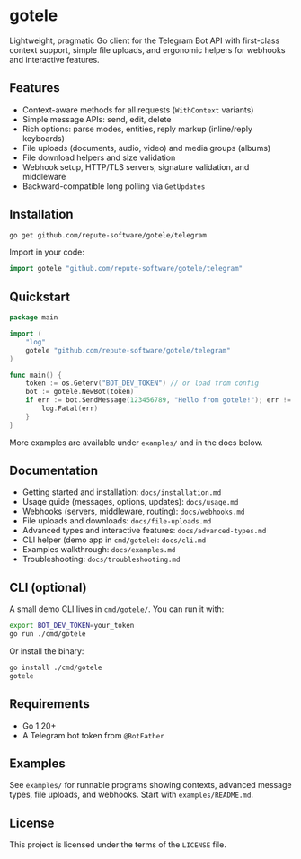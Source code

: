 # gotele

Lightweight, pragmatic Go client for the Telegram Bot API with first-class context support, simple file uploads, and ergonomic helpers for webhooks and interactive features.

## Features

- Context-aware methods for all requests (`WithContext` variants)
- Simple message APIs: send, edit, delete
- Rich options: parse modes, entities, reply markup (inline/reply keyboards)
- File uploads (documents, audio, video) and media groups (albums)
- File download helpers and size validation
- Webhook setup, HTTP/TLS servers, signature validation, and middleware
- Backward-compatible long polling via `GetUpdates`

## Installation

```bash
go get github.com/repute-software/gotele/telegram
```

Import in your code:

```go
import gotele "github.com/repute-software/gotele/telegram"
```

## Quickstart

```go
package main

import (
    "log"
    gotele "github.com/repute-software/gotele/telegram"
)

func main() {
    token := os.Getenv("BOT_DEV_TOKEN") // or load from config
    bot := gotele.NewBot(token)
    if err := bot.SendMessage(123456789, "Hello from gotele!"); err != nil {
        log.Fatal(err)
    }
}
```

More examples are available under `examples/` and in the docs below.

## Documentation

- Getting started and installation: `docs/installation.md`
- Usage guide (messages, options, updates): `docs/usage.md`
- Webhooks (servers, middleware, routing): `docs/webhooks.md`
- File uploads and downloads: `docs/file-uploads.md`
- Advanced types and interactive features: `docs/advanced-types.md`
- CLI helper (demo app in `cmd/gotele`): `docs/cli.md`
- Examples walkthrough: `docs/examples.md`
- Troubleshooting: `docs/troubleshooting.md`

## CLI (optional)

A small demo CLI lives in `cmd/gotele/`. You can run it with:

```bash
export BOT_DEV_TOKEN=your_token
go run ./cmd/gotele
```

Or install the binary:

```bash
go install ./cmd/gotele
gotele
```

## Requirements

- Go 1.20+
- A Telegram bot token from `@BotFather`

## Examples

See `examples/` for runnable programs showing contexts, advanced message types, file uploads, and webhooks. Start with `examples/README.md`.

## License

This project is licensed under the terms of the `LICENSE` file.

